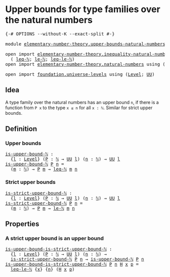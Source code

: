 # Upper bounds for type families over the natural numbers

<pre class="Agda"><a id="68" class="Symbol">{-#</a> <a id="72" class="Keyword">OPTIONS</a> <a id="80" class="Pragma">--without-K</a> <a id="92" class="Pragma">--exact-split</a> <a id="106" class="Symbol">#-}</a>

<a id="111" class="Keyword">module</a> <a id="118" href="elementary-number-theory.upper-bounds-natural-numbers.html" class="Module">elementary-number-theory.upper-bounds-natural-numbers</a> <a id="172" class="Keyword">where</a>

<a id="179" class="Keyword">open</a> <a id="184" class="Keyword">import</a> <a id="191" href="elementary-number-theory.inequality-natural-numbers.html" class="Module">elementary-number-theory.inequality-natural-numbers</a> <a id="243" class="Keyword">using</a>
  <a id="251" class="Symbol">(</a> <a id="253" href="elementary-number-theory.inequality-natural-numbers.html#1431" class="Function">leq-ℕ</a><a id="258" class="Symbol">;</a> <a id="260" href="elementary-number-theory.inequality-natural-numbers.html#7781" class="Function">le-ℕ</a><a id="264" class="Symbol">;</a> <a id="266" href="elementary-number-theory.inequality-natural-numbers.html#10547" class="Function">leq-le-ℕ</a><a id="274" class="Symbol">)</a>
<a id="276" class="Keyword">open</a> <a id="281" class="Keyword">import</a> <a id="288" href="elementary-number-theory.natural-numbers.html" class="Module">elementary-number-theory.natural-numbers</a> <a id="329" class="Keyword">using</a> <a id="335" class="Symbol">(</a><a id="336" href="elementary-number-theory.natural-numbers.html#1444" class="Datatype">ℕ</a><a id="337" class="Symbol">;</a> <a id="339" href="elementary-number-theory.natural-numbers.html#1465" class="InductiveConstructor">zero-ℕ</a><a id="345" class="Symbol">;</a> <a id="347" href="elementary-number-theory.natural-numbers.html#1478" class="InductiveConstructor">succ-ℕ</a><a id="353" class="Symbol">)</a>

<a id="356" class="Keyword">open</a> <a id="361" class="Keyword">import</a> <a id="368" href="foundation.universe-levels.html" class="Module">foundation.universe-levels</a> <a id="395" class="Keyword">using</a> <a id="401" class="Symbol">(</a><a id="402" href="Agda.Primitive.html#597" class="Postulate">Level</a><a id="407" class="Symbol">;</a> <a id="409" href="foundation-core.universe-levels.html#222" class="Primitive">UU</a><a id="411" class="Symbol">)</a>
</pre>
## Idea

A type family over the natural numbers has an upper bound `n`, if there is a function from `P x` to the type `x ≤ n` for all `x : ℕ`. Similar for strict upper bounds.

## Definition

### Upper bounds

<pre class="Agda"><a id="is-upper-bound-ℕ"></a><a id="636" href="elementary-number-theory.upper-bounds-natural-numbers.html#636" class="Function">is-upper-bound-ℕ</a> <a id="653" class="Symbol">:</a>
  <a id="657" class="Symbol">{</a><a id="658" href="elementary-number-theory.upper-bounds-natural-numbers.html#658" class="Bound">l</a> <a id="660" class="Symbol">:</a> <a id="662" href="Agda.Primitive.html#597" class="Postulate">Level</a><a id="667" class="Symbol">}</a> <a id="669" class="Symbol">(</a><a id="670" href="elementary-number-theory.upper-bounds-natural-numbers.html#670" class="Bound">P</a> <a id="672" class="Symbol">:</a> <a id="674" href="elementary-number-theory.natural-numbers.html#1444" class="Datatype">ℕ</a> <a id="676" class="Symbol">→</a> <a id="678" href="foundation-core.universe-levels.html#222" class="Primitive">UU</a> <a id="681" href="elementary-number-theory.upper-bounds-natural-numbers.html#658" class="Bound">l</a><a id="682" class="Symbol">)</a> <a id="684" class="Symbol">(</a><a id="685" href="elementary-number-theory.upper-bounds-natural-numbers.html#685" class="Bound">n</a> <a id="687" class="Symbol">:</a> <a id="689" href="elementary-number-theory.natural-numbers.html#1444" class="Datatype">ℕ</a><a id="690" class="Symbol">)</a> <a id="692" class="Symbol">→</a> <a id="694" href="foundation-core.universe-levels.html#222" class="Primitive">UU</a> <a id="697" href="elementary-number-theory.upper-bounds-natural-numbers.html#658" class="Bound">l</a>
<a id="699" href="elementary-number-theory.upper-bounds-natural-numbers.html#636" class="Function">is-upper-bound-ℕ</a> <a id="716" href="elementary-number-theory.upper-bounds-natural-numbers.html#716" class="Bound">P</a> <a id="718" href="elementary-number-theory.upper-bounds-natural-numbers.html#718" class="Bound">n</a> <a id="720" class="Symbol">=</a>
  <a id="724" class="Symbol">(</a><a id="725" href="elementary-number-theory.upper-bounds-natural-numbers.html#725" class="Bound">m</a> <a id="727" class="Symbol">:</a> <a id="729" href="elementary-number-theory.natural-numbers.html#1444" class="Datatype">ℕ</a><a id="730" class="Symbol">)</a> <a id="732" class="Symbol">→</a> <a id="734" href="elementary-number-theory.upper-bounds-natural-numbers.html#716" class="Bound">P</a> <a id="736" href="elementary-number-theory.upper-bounds-natural-numbers.html#725" class="Bound">m</a> <a id="738" class="Symbol">→</a> <a id="740" href="elementary-number-theory.inequality-natural-numbers.html#1431" class="Function">leq-ℕ</a> <a id="746" href="elementary-number-theory.upper-bounds-natural-numbers.html#725" class="Bound">m</a> <a id="748" href="elementary-number-theory.upper-bounds-natural-numbers.html#718" class="Bound">n</a>
</pre>
### Strict upper bounds

<pre class="Agda"><a id="is-strict-upper-bound-ℕ"></a><a id="788" href="elementary-number-theory.upper-bounds-natural-numbers.html#788" class="Function">is-strict-upper-bound-ℕ</a> <a id="812" class="Symbol">:</a>
  <a id="816" class="Symbol">{</a><a id="817" href="elementary-number-theory.upper-bounds-natural-numbers.html#817" class="Bound">l</a> <a id="819" class="Symbol">:</a> <a id="821" href="Agda.Primitive.html#597" class="Postulate">Level</a><a id="826" class="Symbol">}</a> <a id="828" class="Symbol">(</a><a id="829" href="elementary-number-theory.upper-bounds-natural-numbers.html#829" class="Bound">P</a> <a id="831" class="Symbol">:</a> <a id="833" href="elementary-number-theory.natural-numbers.html#1444" class="Datatype">ℕ</a> <a id="835" class="Symbol">→</a> <a id="837" href="foundation-core.universe-levels.html#222" class="Primitive">UU</a> <a id="840" href="elementary-number-theory.upper-bounds-natural-numbers.html#817" class="Bound">l</a><a id="841" class="Symbol">)</a> <a id="843" class="Symbol">(</a><a id="844" href="elementary-number-theory.upper-bounds-natural-numbers.html#844" class="Bound">n</a> <a id="846" class="Symbol">:</a> <a id="848" href="elementary-number-theory.natural-numbers.html#1444" class="Datatype">ℕ</a><a id="849" class="Symbol">)</a> <a id="851" class="Symbol">→</a> <a id="853" href="foundation-core.universe-levels.html#222" class="Primitive">UU</a> <a id="856" href="elementary-number-theory.upper-bounds-natural-numbers.html#817" class="Bound">l</a>
<a id="858" href="elementary-number-theory.upper-bounds-natural-numbers.html#788" class="Function">is-strict-upper-bound-ℕ</a> <a id="882" href="elementary-number-theory.upper-bounds-natural-numbers.html#882" class="Bound">P</a> <a id="884" href="elementary-number-theory.upper-bounds-natural-numbers.html#884" class="Bound">n</a> <a id="886" class="Symbol">=</a>
  <a id="890" class="Symbol">(</a><a id="891" href="elementary-number-theory.upper-bounds-natural-numbers.html#891" class="Bound">m</a> <a id="893" class="Symbol">:</a> <a id="895" href="elementary-number-theory.natural-numbers.html#1444" class="Datatype">ℕ</a><a id="896" class="Symbol">)</a> <a id="898" class="Symbol">→</a> <a id="900" href="elementary-number-theory.upper-bounds-natural-numbers.html#882" class="Bound">P</a> <a id="902" href="elementary-number-theory.upper-bounds-natural-numbers.html#891" class="Bound">m</a> <a id="904" class="Symbol">→</a> <a id="906" href="elementary-number-theory.inequality-natural-numbers.html#7781" class="Function">le-ℕ</a> <a id="911" href="elementary-number-theory.upper-bounds-natural-numbers.html#891" class="Bound">m</a> <a id="913" href="elementary-number-theory.upper-bounds-natural-numbers.html#884" class="Bound">n</a>
</pre>
## Properties

### A strict upper bound is an upper bound

<pre class="Agda"><a id="is-upper-bound-is-strict-upper-bound-ℕ"></a><a id="987" href="elementary-number-theory.upper-bounds-natural-numbers.html#987" class="Function">is-upper-bound-is-strict-upper-bound-ℕ</a> <a id="1026" class="Symbol">:</a>
  <a id="1030" class="Symbol">{</a><a id="1031" href="elementary-number-theory.upper-bounds-natural-numbers.html#1031" class="Bound">l</a> <a id="1033" class="Symbol">:</a> <a id="1035" href="Agda.Primitive.html#597" class="Postulate">Level</a><a id="1040" class="Symbol">}</a> <a id="1042" class="Symbol">(</a><a id="1043" href="elementary-number-theory.upper-bounds-natural-numbers.html#1043" class="Bound">P</a> <a id="1045" class="Symbol">:</a> <a id="1047" href="elementary-number-theory.natural-numbers.html#1444" class="Datatype">ℕ</a> <a id="1049" class="Symbol">→</a> <a id="1051" href="foundation-core.universe-levels.html#222" class="Primitive">UU</a> <a id="1054" href="elementary-number-theory.upper-bounds-natural-numbers.html#1031" class="Bound">l</a><a id="1055" class="Symbol">)</a> <a id="1057" class="Symbol">(</a><a id="1058" href="elementary-number-theory.upper-bounds-natural-numbers.html#1058" class="Bound">n</a> <a id="1060" class="Symbol">:</a> <a id="1062" href="elementary-number-theory.natural-numbers.html#1444" class="Datatype">ℕ</a><a id="1063" class="Symbol">)</a> <a id="1065" class="Symbol">→</a>
  <a id="1069" href="elementary-number-theory.upper-bounds-natural-numbers.html#788" class="Function">is-strict-upper-bound-ℕ</a> <a id="1093" href="elementary-number-theory.upper-bounds-natural-numbers.html#1043" class="Bound">P</a> <a id="1095" href="elementary-number-theory.upper-bounds-natural-numbers.html#1058" class="Bound">n</a> <a id="1097" class="Symbol">→</a> <a id="1099" href="elementary-number-theory.upper-bounds-natural-numbers.html#636" class="Function">is-upper-bound-ℕ</a> <a id="1116" href="elementary-number-theory.upper-bounds-natural-numbers.html#1043" class="Bound">P</a> <a id="1118" href="elementary-number-theory.upper-bounds-natural-numbers.html#1058" class="Bound">n</a>
<a id="1120" href="elementary-number-theory.upper-bounds-natural-numbers.html#987" class="Function">is-upper-bound-is-strict-upper-bound-ℕ</a> <a id="1159" href="elementary-number-theory.upper-bounds-natural-numbers.html#1159" class="Bound">P</a> <a id="1161" href="elementary-number-theory.upper-bounds-natural-numbers.html#1161" class="Bound">n</a> <a id="1163" href="elementary-number-theory.upper-bounds-natural-numbers.html#1163" class="Bound">H</a> <a id="1165" href="elementary-number-theory.upper-bounds-natural-numbers.html#1165" class="Bound">x</a> <a id="1167" href="elementary-number-theory.upper-bounds-natural-numbers.html#1167" class="Bound">p</a> <a id="1169" class="Symbol">=</a>
  <a id="1173" href="elementary-number-theory.inequality-natural-numbers.html#10547" class="Function">leq-le-ℕ</a> <a id="1182" class="Symbol">{</a><a id="1183" href="elementary-number-theory.upper-bounds-natural-numbers.html#1165" class="Bound">x</a><a id="1184" class="Symbol">}</a> <a id="1186" class="Symbol">{</a><a id="1187" href="elementary-number-theory.upper-bounds-natural-numbers.html#1161" class="Bound">n</a><a id="1188" class="Symbol">}</a> <a id="1190" class="Symbol">(</a><a id="1191" href="elementary-number-theory.upper-bounds-natural-numbers.html#1163" class="Bound">H</a> <a id="1193" href="elementary-number-theory.upper-bounds-natural-numbers.html#1165" class="Bound">x</a> <a id="1195" href="elementary-number-theory.upper-bounds-natural-numbers.html#1167" class="Bound">p</a><a id="1196" class="Symbol">)</a>
</pre>